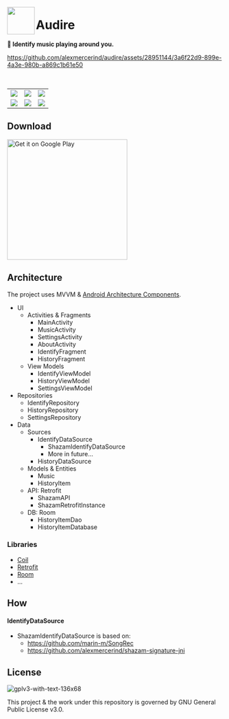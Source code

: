 
<img align="left" src="https://github.com/alexmercerind/audire/assets/28951144/d78cf14e-c6cc-411c-9c80-0294c6abc83a" width="64" height="64"></img>

<h1 align="left">Audire</h1>

**🎵 Identify music playing around you.**

https://github.com/alexmercerind/audire/assets/28951144/3a6f22d9-899e-4a3e-980b-a869c1b61e50

<br>

<table>
  <tr>
    <td><img src="https://github.com/alexmercerind/audire/assets/28951144/7f960ef3-5228-4fe8-a6d7-f0f3efec067c"></td>
    <td><img src="https://github.com/alexmercerind/audire/assets/28951144/050994eb-11d3-4e1d-bb4b-53eea33855e9"></td>
    <td><img src="https://github.com/alexmercerind/audire/assets/28951144/4f9574e1-937f-4714-9cef-08ce69e0ff9e"></td>
  </tr>
  <tr>
    <td><img src="https://github.com/alexmercerind/audire/assets/28951144/a05ade17-5c3f-4bcf-85a9-411f8c2ea725"></td>
    <td><img src="https://github.com/alexmercerind/audire/assets/28951144/e241a9db-ae5a-4f1e-be1d-c3cf9640c57e"></td>
    <td><img src="https://github.com/alexmercerind/audire/assets/28951144/97a4b977-4028-49e1-81b1-eb386651ae85"></td>
  </tr>
</table>

## Download

<a href='https://play.google.com/store/apps/details?id=com.alexmercerind.audire'><img width='280px' alt='Get it on Google Play' src='https://play.google.com/intl/en_us/badges/static/images/badges/en_badge_web_generic.png'/></a>

## Architecture

The project uses MVVM & [Android Architecture Components](https://developer.android.com/topic/architecture).

- UI
  - Activities & Fragments
    - MainActivity
    - MusicActivity
    - SettingsActivity
    - AboutActivity
    - IdentifyFragment
    - HistoryFragment
  - View Models
    - IdentifyViewModel
    - HistoryViewModel
    - SettingsViewModel
- Repositories
  - IdentifyRepository
  - HistoryRepository
  - SettingsRepository
- Data
  - Sources
    - IdentifyDataSource
        - ShazamIdentifyDataSource
        - More in future...
    - HistoryDataSource
  - Models & Entities
    - Music
    - HistoryItem
  - API: Retrofit
    - ShazamAPI
    - ShazamRetrofitInstance
  - DB: Room
    - HistoryItemDao
    - HistoryItemDatabase

### Libraries

- [Coil](https://coil-kt.github.io/coil/)
- [Retrofit](https://square.github.io/retrofit/)
- [Room](https://developer.android.com/training/data-storage/room)
- ...

## How

#### IdentifyDataSource

- ShazamIdentifyDataSource is based on:
  - https://github.com/marin-m/SongRec
  - https://github.com/alexmercerind/shazam-signature-jni
   

## License

![gplv3-with-text-136x68](https://github.com/alexmercerind/audire/assets/28951144/5546336a-fec9-431e-92af-a4619863d818)

This project & the work under this repository is governed by GNU General Public License v3.0.
